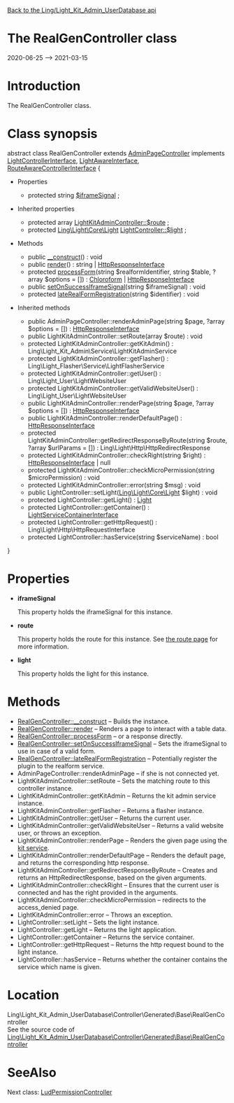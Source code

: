 [Back to the Ling/Light_Kit_Admin_UserDatabase api](https://github.com/lingtalfi/Light_Kit_Admin_UserDatabase/blob/master/doc/api/Ling/Light_Kit_Admin_UserDatabase.md)



The RealGenController class
================
2020-06-25 --> 2021-03-15






Introduction
============

The RealGenController class.



Class synopsis
==============


abstract class <span class="pl-k">RealGenController</span> extends [AdminPageController](https://github.com/lingtalfi/Light_Kit_Admin/blob/master/doc/api/Ling/Light_Kit_Admin/Controller/AdminPageController.md) implements [LightControllerInterface](https://github.com/lingtalfi/Light/blob/master/doc/api/Ling/Light/Controller/LightControllerInterface.md), [LightAwareInterface](https://github.com/lingtalfi/Light/blob/master/doc/api/Ling/Light/Core/LightAwareInterface.md), [RouteAwareControllerInterface](https://github.com/lingtalfi/Light/blob/master/doc/api/Ling/Light/Controller/RouteAwareControllerInterface.md) {

- Properties
    - protected string [$iframeSignal](#property-iframeSignal) ;

- Inherited properties
    - protected array [LightKitAdminController::$route](#property-route) ;
    - protected [Ling\Light\Core\Light](https://github.com/lingtalfi/Light/blob/master/doc/api/Ling/Light/Core/Light.md) [LightController::$light](#property-light) ;

- Methods
    - public [__construct](https://github.com/lingtalfi/Light_Kit_Admin_UserDatabase/blob/master/doc/api/Ling/Light_Kit_Admin_UserDatabase/Controller/Generated/Base/RealGenController/__construct.md)() : void
    - public [render](https://github.com/lingtalfi/Light_Kit_Admin_UserDatabase/blob/master/doc/api/Ling/Light_Kit_Admin_UserDatabase/Controller/Generated/Base/RealGenController/render.md)() : string | [HttpResponseInterface](https://github.com/lingtalfi/Light/blob/master/doc/api/Ling/Light/Http/HttpResponseInterface.md)
    - protected [processForm](https://github.com/lingtalfi/Light_Kit_Admin_UserDatabase/blob/master/doc/api/Ling/Light_Kit_Admin_UserDatabase/Controller/Generated/Base/RealGenController/processForm.md)(string $realformIdentifier, string $table, ?array $options = []) : [Chloroform](https://github.com/lingtalfi/Chloroform/blob/master/doc/api/Ling/Chloroform/Form/Chloroform.md) | [HttpResponseInterface](https://github.com/lingtalfi/Light/blob/master/doc/api/Ling/Light/Http/HttpResponseInterface.md)
    - public [setOnSuccessIframeSignal](https://github.com/lingtalfi/Light_Kit_Admin_UserDatabase/blob/master/doc/api/Ling/Light_Kit_Admin_UserDatabase/Controller/Generated/Base/RealGenController/setOnSuccessIframeSignal.md)(string $iframeSignal) : void
    - protected [lateRealFormRegistration](https://github.com/lingtalfi/Light_Kit_Admin_UserDatabase/blob/master/doc/api/Ling/Light_Kit_Admin_UserDatabase/Controller/Generated/Base/RealGenController/lateRealFormRegistration.md)(string $identifier) : void

- Inherited methods
    - public AdminPageController::renderAdminPage(string $page, ?array $options = []) : [HttpResponseInterface](https://github.com/lingtalfi/Light/blob/master/doc/api/Ling/Light/Http/HttpResponseInterface.md)
    - public LightKitAdminController::setRoute(array $route) : void
    - protected LightKitAdminController::getKitAdmin() : Ling\Light_Kit_Admin\Service\LightKitAdminService
    - protected LightKitAdminController::getFlasher() : Ling\Light_Flasher\Service\LightFlasherService
    - protected LightKitAdminController::getUser() : Ling\Light_User\LightWebsiteUser
    - protected LightKitAdminController::getValidWebsiteUser() : Ling\Light_User\LightWebsiteUser
    - public LightKitAdminController::renderPage(string $page, ?array $options = []) : [HttpResponseInterface](https://github.com/lingtalfi/Light/blob/master/doc/api/Ling/Light/Http/HttpResponseInterface.md)
    - public LightKitAdminController::renderDefaultPage() : [HttpResponseInterface](https://github.com/lingtalfi/Light/blob/master/doc/api/Ling/Light/Http/HttpResponseInterface.md)
    - protected LightKitAdminController::getRedirectResponseByRoute(string $route, ?array $urlParams = []) : Ling\Light\Http\HttpRedirectResponse
    - protected LightKitAdminController::checkRight(string $right) : [HttpResponseInterface](https://github.com/lingtalfi/Light/blob/master/doc/api/Ling/Light/Http/HttpResponseInterface.md) | null
    - protected LightKitAdminController::checkMicroPermission(string $microPermission) : void
    - protected LightKitAdminController::error(string $msg) : void
    - public LightController::setLight([Ling\Light\Core\Light](https://github.com/lingtalfi/Light/blob/master/doc/api/Ling/Light/Core/Light.md) $light) : void
    - protected LightController::getLight() : [Light](https://github.com/lingtalfi/Light/blob/master/doc/api/Ling/Light/Core/Light.md)
    - protected LightController::getContainer() : [LightServiceContainerInterface](https://github.com/lingtalfi/Light/blob/master/doc/api/Ling/Light/ServiceContainer/LightServiceContainerInterface.md)
    - protected LightController::getHttpRequest() : Ling\Light\Http\HttpRequestInterface
    - protected LightController::hasService(string $serviceName) : bool

}




Properties
=============

- <span id="property-iframeSignal"><b>iframeSignal</b></span>

    This property holds the iframeSignal for this instance.
    
    

- <span id="property-route"><b>route</b></span>

    This property holds the route for this instance.
    See [the route page](https://github.com/lingtalfi/Light/blob/master/doc/pages/route.md) for more information.
    
    

- <span id="property-light"><b>light</b></span>

    This property holds the light for this instance.
    
    



Methods
==============

- [RealGenController::__construct](https://github.com/lingtalfi/Light_Kit_Admin_UserDatabase/blob/master/doc/api/Ling/Light_Kit_Admin_UserDatabase/Controller/Generated/Base/RealGenController/__construct.md) &ndash; Builds the instance.
- [RealGenController::render](https://github.com/lingtalfi/Light_Kit_Admin_UserDatabase/blob/master/doc/api/Ling/Light_Kit_Admin_UserDatabase/Controller/Generated/Base/RealGenController/render.md) &ndash; Renders a page to interact with a table data.
- [RealGenController::processForm](https://github.com/lingtalfi/Light_Kit_Admin_UserDatabase/blob/master/doc/api/Ling/Light_Kit_Admin_UserDatabase/Controller/Generated/Base/RealGenController/processForm.md) &ndash; or a response directly.
- [RealGenController::setOnSuccessIframeSignal](https://github.com/lingtalfi/Light_Kit_Admin_UserDatabase/blob/master/doc/api/Ling/Light_Kit_Admin_UserDatabase/Controller/Generated/Base/RealGenController/setOnSuccessIframeSignal.md) &ndash; Sets the iframeSignal to use in case of a valid form.
- [RealGenController::lateRealFormRegistration](https://github.com/lingtalfi/Light_Kit_Admin_UserDatabase/blob/master/doc/api/Ling/Light_Kit_Admin_UserDatabase/Controller/Generated/Base/RealGenController/lateRealFormRegistration.md) &ndash; Potentially register the plugin to the realform service.
- AdminPageController::renderAdminPage &ndash; if she is not connected yet.
- LightKitAdminController::setRoute &ndash; Sets the matching route to this controller instance.
- LightKitAdminController::getKitAdmin &ndash; Returns the kit admin service instance.
- LightKitAdminController::getFlasher &ndash; Returns a flasher instance.
- LightKitAdminController::getUser &ndash; Returns the current user.
- LightKitAdminController::getValidWebsiteUser &ndash; Returns a valid website user, or throws an exception.
- LightKitAdminController::renderPage &ndash; Renders the given page using the [kit service](https://github.com/lingtalfi/Light_Kit).
- LightKitAdminController::renderDefaultPage &ndash; Renders the default page, and returns the corresponding http response.
- LightKitAdminController::getRedirectResponseByRoute &ndash; Creates and returns an HttpRedirectResponse, based on the given arguments.
- LightKitAdminController::checkRight &ndash; Ensures that the current user is connected and has the right provided in the arguments.
- LightKitAdminController::checkMicroPermission &ndash; redirects to the access_denied page.
- LightKitAdminController::error &ndash; Throws an exception.
- LightController::setLight &ndash; Sets the light instance.
- LightController::getLight &ndash; Returns the light application.
- LightController::getContainer &ndash; Returns the service container.
- LightController::getHttpRequest &ndash; Returns the http request bound to the light instance.
- LightController::hasService &ndash; Returns whether the container contains the service which name is given.





Location
=============
Ling\Light_Kit_Admin_UserDatabase\Controller\Generated\Base\RealGenController<br>
See the source code of [Ling\Light_Kit_Admin_UserDatabase\Controller\Generated\Base\RealGenController](https://github.com/lingtalfi/Light_Kit_Admin_UserDatabase/blob/master/Controller/Generated/Base/RealGenController.php)



SeeAlso
==============
Next class: [LudPermissionController](https://github.com/lingtalfi/Light_Kit_Admin_UserDatabase/blob/master/doc/api/Ling/Light_Kit_Admin_UserDatabase/Controller/Generated/LudPermissionController.md)<br>
